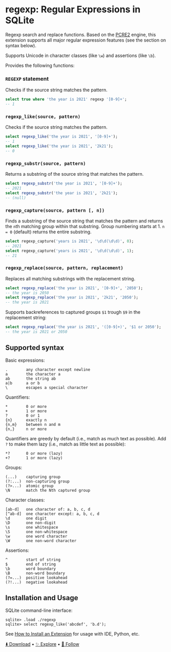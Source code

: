 # regexp: Regular Expressions in SQLite

Regexp search and replace functions. Based on the [PCRE2](https://github.com/pcre2project/pcre2) engine, this extension supports all major regular expression features (see the section on syntax below).

Supports Unicode in character classes (like `\w`) and assertions (like `\b`).

Provides the following functions:

### `REGEXP` statement

Checks if the source string matches the pattern.

```sql
select true where 'the year is 2021' regexp '[0-9]+';
-- 1
```

<h3 name="regexp_like"><code>regexp_like(source, pattern)</code></h3>

Checks if the source string matches the pattern.

```sql
select regexp_like('the year is 2021', '[0-9]+');
-- 1
select regexp_like('the year is 2021', '2k21');
-- 0
```

<h3 name="regexp_substr"><code>regexp_substr(source, pattern)</code></h3>

Returns a substring of the source string that matches the pattern.

```sql
select regexp_substr('the year is 2021', '[0-9]+');
-- 2021
select regexp_substr('the year is 2021', '2k21');
-- (null)
```

<h3 name="regexp_capture"><code>regexp_capture(source, pattern [, n])</code></h3>

Finds a substring of the source string that matches the pattern and returns the `n`th matching group within that substring. Group numbering starts at 1. `n = 0` (default) returns the entire substring.

```sql
select regexp_capture('years is 2021', '\d\d(\d\d)', 0);
-- 2021
select regexp_capture('years is 2021', '\d\d(\d\d)', 1);
-- 21
```

<h3 name="regexp_replace"><code>regexp_replace(source, pattern, replacement)</code></h3>

Replaces all matching substrings with the replacement string.

```sql
select regexp_replace('the year is 2021', '[0-9]+', '2050');
-- the year is 2050
select regexp_replace('the year is 2021', '2k21', '2050');
-- the year is 2021
```

Supports backreferences to captured groups `$1` trough `$9` in the replacement string:

```sql
select regexp_replace('the year is 2021', '([0-9]+)', '$1 or 2050');
-- the year is 2021 or 2050
```

## Supported syntax

Basic expressions:

```
.        any character except newline
a        the character a
ab       the string ab
a|b      a or b
\        escapes a special character
```

Quantifiers:

```
*        0 or more
+        1 or more
?        0 or 1
{n}      exactly n
{n,m}    between n and m
{n,}     n or more
```

Quantifiers are greedy by default (i.e., match as much text as possible). Add `?` to make them lazy (i.e., match as little text as possible):

```
*?       0 or more (lazy)
+?       1 or more (lazy)
```

Groups:

```
(...)    capturing group
(?:...)  non-capturing group
(?>...)  atomic group
\N       match the Nth captured group
```

Character classes:

```
[ab-d]   one character of: a, b, c, d
[^ab-d]  one character except: a, b, c, d
\d       one digit
\D       one non-digit
\s       one whitespace
\S       one non-whitespace
\w       one word character
\W       one non-word character
```

Assertions:

```
^        start of string
$        end of string
\b       word boundary
\B       non-word boundary
(?=...)  positive lookahead
(?!...)  negative lookahead
```

## Installation and Usage

SQLite command-line interface:

```
sqlite> .load ./regexp
sqlite> select regexp_like('abcdef', 'b.d');
```

See [How to Install an Extension](install.md) for usage with IDE, Python, etc.

[⬇️ Download](https://github.com/nalgeon/sqlean/releases/latest) •
[✨ Explore](https://github.com/nalgeon/sqlean) •
[🚀 Follow](https://twitter.com/ohmypy)
